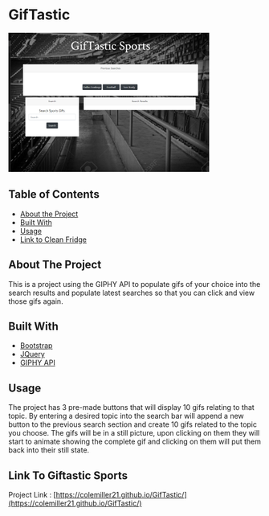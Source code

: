 # GifTastic

<div align="left">
    <img src="assets/images/Giftastic-Original.png" width="400px"</img> 
</div>

## Table of Contents

* [About the Project](#about-the-project)
* [Built With](#built-with)
* [Usage](#usage)
* [Link to Clean Fridge](#link-to-clean-fridge)

## About The Project

This is a project using the GIPHY API to populate gifs of your choice into the search results and populate latest searches so that you can click and view those gifs again. 


## Built With

* [Bootstrap](https://getbootstrap.com)
* [JQuery](https://jquery.com)
* [GIPHY API](https://developers.giphy.com/?gclid=Cj0KCQiAtf_tBRDtARIsAIbAKe1429lUUMk2ouCJxTyk_OtRTEJVWuTPx6SfpQ8xPDj0-hKni07xUFoaAupfEALw_wcB)


## Usage

The project has 3 pre-made buttons that will display 10 gifs relating to that topic. By entering a desired topic into the search bar will append a new button to the previous search section and create 10 gifs related to the topic you choose. The gifs will be in a still picture, upon clicking on them they will start to animate showing the complete gif and clicking on them will put them back into their still state. 



## Link To Giftastic Sports

Project Link : [https://colemiller21.github.io/GifTastic/](https://colemiller21.github.io/GifTastic/)
